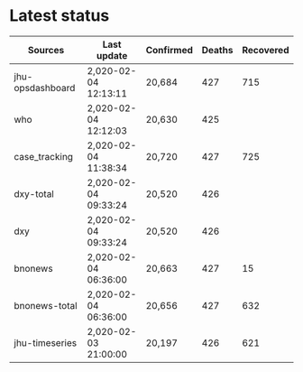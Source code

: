 # Latest status

| Sources |Last update |Confirmed |Deaths |Recovered |
|  ----- | ----- | ----- | ----- | ----- |
| jhu-opsdashboard |2,020-02-04 12:13:11 |20,684 |427 |715 |
| who |2,020-02-04 12:12:03 |20,630 |425 | |
| case_tracking |2,020-02-04 11:38:34 |20,720 |427 |725 |
| dxy-total |2,020-02-04 09:33:24 |20,520 |426 | |
| dxy |2,020-02-04 09:33:24 |20,520 |426 | |
| bnonews |2,020-02-04 06:36:00 |20,663 |427 |15 |
| bnonews-total |2,020-02-04 06:36:00 |20,656 |427 |632 |
| jhu-timeseries |2,020-02-03 21:00:00 |20,197 |426 |621 |
